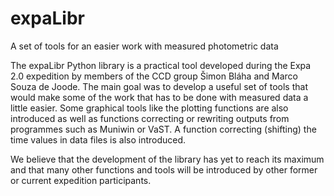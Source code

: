 # expaLibr
A set of tools for an easier work with measured photometric data

The expaLibr Python library is a practical tool developed during the Expa 2.0 expedition by members of the CCD group Šimon Bláha and Marco Souza de Joode. The main goal was to develop a useful set of tools that would make some of the work that has to be done with measured data a little easier. Some graphical tools like the plotting functions are also introduced as well as functions correcting or rewriting outputs from programmes such as Muniwin or VaST. A function correcting (shifting) the time values in data files is also introduced.

We believe that the development of the library has yet to reach its maximum and that many other functions and tools will be introduced by other former or current expedition participants.
